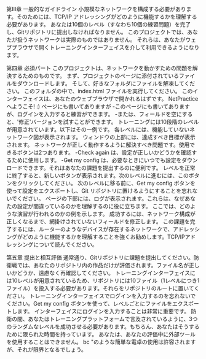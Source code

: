 第III章
一般的なガイドライン
小規模なネットワークを構成する必要があります。そのためには、TCP/IP アドレッシングがどのように機能するかを理解する必要があります。
あなたは10個のレベル（すなわち10個の練習問題）を完了し、Gitリポジトリに提出しなければなりません。
このプロジェクトでは、あなたが扱うネットワークは実際のものではありません。
それらは、あなたがウェブブラウザで開くトレーニングインターフェイスを介して利用できるようになります。

第四章
必須パート
このプロジェクトは、ネットワークを動かすための問題を解決するためのものです。
まず、プロジェクトのページに添付されているファイルをダウンロードします。
そして、好きなフォルダにファイルを解凍してください。
このフォルダの中で、index.html ファイルを実行してください。
このインターフェイスは、あなたのウェブブラウザで開かれるはずです。
NetPracticeへようこそ! :)
ページにも書いてありますが
-このページにも書いてありますが、ログインを入力すると練習ができます。
-または、フィールドを空にすると、'修正'バージョンを試すことができます。
トレーニングには10段階のレベルが用意されています。以下はその一例です。
各レベルには、機能していないネットワーク図が表示されます。
ウィンドウの上部には、達成すべき目標が表示されます。
ネットワークが正しく動作するように解決すべき問題です。使用できるボタンは2つあります。
-Check again は、設定が正しいかどうかを確認するために使用します。
-Get my config は、必要なときにいつでも設定をダウンロードできます。それはあなたの課題を提出するのに便利です。
レベルを正常に終了すると、新しいボタンが表示されます。次のレベルに進むには、このボタンをクリックしてください。
次のレベルに移る前に、Get my config ボタンを使って設定をエクスポートし、Git リポジトリに置けるようにすることを忘れないでください。
ページの下部には、ログが表示されます。これらは、なぜあなたの設定が間違っているのかを理解するのに役に立ちます。
ここでは、どのような演習が行われるのかの例を示します。
成功するには、ネットワーク構成が正しくなるまで、網掛けされていないフィールドを修正します。
この課題を完了するには、ルーターのようなデバイスが存在するネットワークで、アドレッシングがどのように機能するかを理解することを強くお勧めします。TCP/IPアドレッシングについて読んでください。


第五章
提出と相互評価
通常通り、Gitリポジトリに課題を提出してください。防衛戦では、あなたのリポジトリ内の作品だけが評価されます。ファイル名が正しいかどうか、遠慮なく再確認してください。
トレーニングインターフェイスには10レベルが用意されているため、リポジトリには10ファイル（1レベルにつき1ファイル）を投入する必要があります。それらをリポジトリのルートに置いてください。
トレーニングインターフェイスでログインを入力するのを忘れないでください。Get my config ボタンを使って、レベルごとにファイルをエクスポートします。
インターフェイスにログインを入力することは非常に重要です。
防衛の間、あなたはトレーニングプラットフォームで言及されているように、3つのランダムなレベルを成功させる必要があります。もちろん、あなたはそうするために限られた時間を持っています。
あなたは、あなたの評価中に外部ツールを使用することはできません。
bc "のような簡単な電卓の使用は許容されますが、それが限界となるでしょう。
